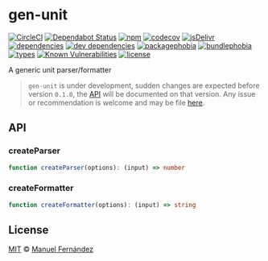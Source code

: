 # gen-unit

[![CircleCI](https://circleci.com/gh/manferlo81/gen-unit.svg?style=svg)](https://circleci.com/gh/manferlo81/gen-unit) [![Dependabot Status](https://api.dependabot.com/badges/status?host=github&repo=manferlo81/gen-unit)](https://dependabot.com) [![npm](https://badgen.net/npm/v/gen-unit)](https://www.npmjs.com/package/gen-unit) [![codecov](https://codecov.io/gh/manferlo81/gen-unit/branch/master/graph/badge.svg)](https://codecov.io/gh/manferlo81/gen-unit) [![jsDelivr](https://data.jsdelivr.com/v1/package/npm/gen-unit/badge?style=rounded)](https://www.jsdelivr.com/package/npm/gen-unit) [![dependencies](https://badgen.net/david/dep/manferlo81/gen-unit)](https://david-dm.org/manferlo81/gen-unit) [![dev dependencies](https://badgen.net/david/dev/manferlo81/gen-unit)](https://david-dm.org/manferlo81/gen-unit?type=dev) [![packagephobia](https://badgen.net/packagephobia/install/gen-unit)](https://packagephobia.now.sh/result?p=gen-unit) [![bundlephobia](https://badgen.net/bundlephobia/min/gen-unit)](https://bundlephobia.com/result?p=gen-unit) [![types](https://img.shields.io/npm/types/gen-unit.svg)](https://github.com/microsoft/typescript) [![Known Vulnerabilities](https://snyk.io/test/github/manferlo81/gen-unit/badge.svg?targetFile=package.json)](https://snyk.io/test/github/manferlo81/gen-unit?targetFile=package.json) [![license](https://badgen.net/github/license/manferlo81/gen-unit)](LICENSE)

A generic unit parser/formatter

> `gen-unit` is under development, sudden changes are expected before version `0.1.0`, the [API](#api) will be documented on that version. Any issue or recommendation is welcome and may be file [here](https://github.com/manferlo81/gen-unit/issues).

## API

### createParser

```typescript
function createParser(options): (input) => number
```

### createFormatter

```typescript
function createFormatter(options): (input) => string
```

## License

[MIT](LICENSE) &copy; [Manuel Fernández](https://github.com/manferlo81)
